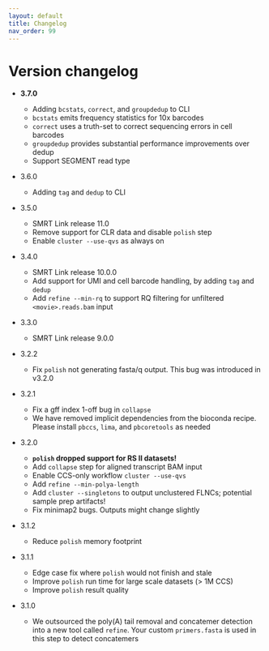 ```yaml
---
layout: default
title: Changelog
nav_order: 99
---
```


# Version changelog

 * **3.7.0**
   * Adding `bcstats`, `correct`, and `groupdedup` to CLI
   * `bcstats` emits frequency statistics for 10x barcodes
   * `correct` uses a truth-set to correct sequencing errors in cell barcodes
   * `groupdedup` provides substantial performance improvements over dedup
   * Support SEGMENT read type

 * 3.6.0
   * Adding `tag` and `dedup` to CLI

 * 3.5.0
   * SMRT Link release 11.0
   * Remove support for CLR data and disable `polish` step
   * Enable `cluster --use-qvs` as always on

 * 3.4.0
   * SMRT Link release 10.0.0
   * Add support for UMI and cell barcode handling, by adding `tag` and `dedup`
   * Add `refine --min-rq` to support RQ filtering for unfiltered
     `<movie>.reads.bam` input

 * 3.3.0
   * SMRT Link release 9.0.0

 * 3.2.2
   * Fix `polish` not generating fasta/q output. This bug was introduced in
     v3.2.0

 * 3.2.1
   * Fix a gff index 1-off bug in `collapse`
   * We have removed implicit dependencies from the bioconda recipe. Please
     install `pbccs`, `lima`, and `pbcoretools` as needed

 * 3.2.0
   * **`polish` dropped support for RS II datasets!**
   * Add `collapse` step for aligned transcript BAM input
   * Enable CCS-only workflow `cluster --use-qvs`
   * Add `refine --min-polya-length`
   * Add `cluster --singletons` to output unclustered FLNCs; potential sample
     prep artifacts!
   * Fix minimap2 bugs. Outputs might change slightly

 * 3.1.2
   * Reduce `polish` memory footprint

 * 3.1.1
   * Edge case fix where `polish` would not finish and stale
   * Improve `polish` run time for large scale datasets (> 1M CCS)
   * Improve `polish` result quality

 * 3.1.0
   * We outsourced the poly(A) tail removal and concatemer detection into a new
     tool called `refine`. Your custom `primers.fasta` is used in this step to
     detect concatemers
